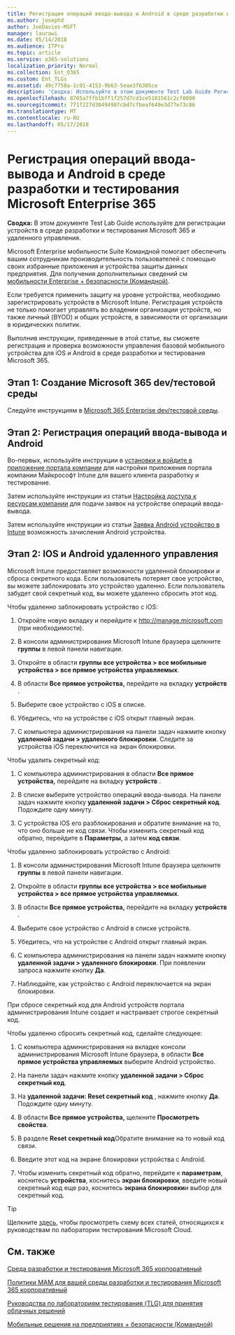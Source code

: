 ```yaml
---
title: Регистрация операций ввода-вывода и Android в среде разработки и тестирования Microsoft Enterprise 365
ms.author: josephd
author: JoeDavies-MSFT
manager: laurawi
ms.date: 05/14/2018
ms.audience: ITPro
ms.topic: article
ms.service: o365-solutions
localization_priority: Normal
ms.collection: Ent_O365
ms.custom: Ent_TLGs
ms.assetid: 49c7758a-1c01-4153-9b63-5eae3f6305ce
description: 'Сводка: Используйте в этом документе Test Lab Guide Регистрация устройств в среде разработки и тестирования Microsoft 365 и удаленного управления.'
ms.openlocfilehash: 8765a7ffb1bff1f257d7cd1ce5181561c2cf0080
ms.sourcegitcommit: 771f227d3049498fcbd7cfbeaf649e3d77e73c86
ms.translationtype: MT
ms.contentlocale: ru-RU
ms.lasthandoff: 05/17/2018
---
```

# <a name="enroll-ios-and-android-devices-in-your-microsoft-enterprise-365-devtest-environment"></a>Регистрация операций ввода-вывода и Android в среде разработки и тестирования Microsoft Enterprise 365

 **Сводка:** В этом документе Test Lab Guide используйте для регистрации устройств в среде разработки и тестирования Microsoft 365 и удаленного управления.
  
Microsoft Enterprise мобильности Suite Командной помогает обеспечить вашим сотрудникам производительность пользователей с помощью своих избранные приложения и устройства защиты данных предприятия. Для получения дополнительных сведений см [мобильности Enterprise + безопасности (Командной)](https://www.microsoft.com/cloud-platform/enterprise-mobility-security).
  
Если требуется применить защиту на уровне устройства, необходимо зарегистрировать устройств в Microsoft Intune. Регистрация устройств не только помогает управлять во владении организации устройств, но также личный (BYOD) и общих устройств, в зависимости от организации в юридических политик.
  
Выполнив инструкции, приведенные в этой статье, вы сможете регистрация и проверка возможности управления базовой мобильного устройства для iOS и Android в среде разработки и тестирования Microsoft 365.
  
## <a name="phase-1-create-your-microsoft-365-devtest-environment"></a>Этап 1: Создание Microsoft 365 dev/тестовой среды

Следуйте инструкциям в [Microsoft 365 Enterprise dev/тестовой среды](the-microsoft-365-enterprise-dev-test-environment.md).
  
## <a name="phase-2-enroll-your-ios-and-android-devices"></a>Этап 2: Регистрация операций ввода-вывода и Android

Во-первых, используйте инструкции в [установки и войдите в приложение портала компании](https://docs.microsoft.com/intune-user-help/install-and-sign-in-to-the-intune-company-portal-app-ios) для настройки приложения портала компании Майкрософт Intune для вашего клиента разработку и тестирование.

Затем используйте инструкции из статьи [Настройка доступа к ресурсам компании](https://docs.microsoft.com/intune-user-help/enroll-your-device-in-intune-ios) для подачи заявок на устройстве операций ввода-вывода.

Затем используйте инструкции из статьи [Заявка Android устройство в Intune](https://docs.microsoft.com/intune-user-help/enroll-your-device-in-intune-android) возможность зачисления Android устройства.

## <a name="phase-2-manage-your-ios-and-android-devices-remotely"></a>Этап 2: IOS и Android удаленного управления

Microsoft Intune предоставляет возможности удаленной блокировки и сброса секретного кода. Если пользователь потеряет свое устройство, вы можете заблокировать это устройство удаленно. Если пользователь забудет свой секретный код, вы можете удаленно сбросить этот код.
  
Чтобы удаленно заблокировать устройство с iOS:
  
1.  Откройте новую вкладку и перейдите к http://manage.microsoft.com (при необходимости). 

2.  В консоли администрирования Microsoft Intune браузера щелкните **группы** в левой панели навигации.

3. Откройте в области **группы** **все устройства > все мобильные устройства > все прямое устройства управляемых**.
    
4. В области **Все прямое устройства,** перейдите на вкладку **устройств** .
    
5. Выберите свое устройство с iOS в списке.  
    
6. Убедитесь, что на устройстве с iOS открыт главный экран.  
    
7. С компьютера администрирования на панели задач нажмите кнопку **удаленной задачи > удаленного блокировки**. Следите за устройства iOS переключится на экран блокировки.
    
Чтобы удалить секретный код:
  
1. С компьютера администрирования в области **Все прямое устройства,** перейдите на вкладку **устройств** .
    
2. В списке выберите устройство операций ввода-вывода. На панели задач нажмите кнопку **удаленной задачи > Сброс секретный код**. Подождите одну минуту.
    
3. С устройства iOS его разблокирования и обратите внимание на то, что оно больше не код связи. Чтобы изменить секретный код обратно, перейдите в **Параметры**, а затем **код связи**.
    
Чтобы удаленно заблокировать устройство с Android:
  
1. В консоли администрирования Microsoft Intune браузера щелкните **группы** в левой панели навигации.
    
2. Откройте в области **группы** **все устройства > все мобильные устройства > все прямое устройства управляемых**.
    
3. В области **Все прямое устройства,** перейдите на вкладку **устройств** .
    
4. Выберите свое устройство с Android в списке устройств.  
    
5. Убедитесь, что на устройстве с Android открыт главный экран.  
    
6. С компьютера администрирования на панели задач нажмите кнопку **удаленной задачи > удаленного блокировки**. При появлении запроса нажмите кнопку **Да**.
    
7. Наблюдайте, как устройство с Android переключается на экран блокировки.
    
При сбросе секретный код для Android устройств портала администрирования Intune создает и настраивает строгое секретный код.
  
Чтобы удаленно сбросить секретный код, сделайте следующее:
  
1. С компьютера администрирования на вкладке консоли администрирования Microsoft Intune браузера, в области **Все прямое устройства управляемых** выберите Android устройство.
    
2. На панели задач нажмите кнопку **удаленной задачи > Сброс секретный код**.
    
3. На **удаленной задачи: Reset секретный код** , нажмите кнопку **Да**. Подождите одну минуту.
    
4. В области **Все прямое устройства,** щелкните **Просмотреть свойства**.
    
5. В разделе **Reset секретный код**Обратите внимание на то новый код связи.
    
6. Введите этот код на экране блокировки устройства с Android.  
    
7. Чтобы изменить секретный код обратно, перейдите к **параметрам**, коснитесь **устройства**, коснитесь **экран блокировки**, введите новый секретный код еще раз, коснитесь **экрана блокировки**и выбор для секретный код.
    

> [!TIP]
> Щелкните [здесь](http://aka.ms/catlgstack), чтобы просмотреть схему всех статей, относящихся к руководствам по лаборатории тестирования Microsoft Cloud.
  
## <a name="see-also"></a>См. также

[Среда разработки и тестирования Microsoft 365 корпоративный](the-microsoft-365-enterprise-dev-test-environment.md)
  
[Политики MAM для вашей среды разработки и тестирования Microsoft 365 корпоративный](mam-policies-for-your-microsoft-365-enterprise-dev-test-environment.md)
  
[Руководства по лабораториям тестирования (TLG) для принятия облачных решений](cloud-adoption-test-lab-guides-tlgs.md)

[Мобильные решения на предприятиях + безопасности (Командной)](https://www.microsoft.com/cloud-platform/enterprise-mobility-security)



